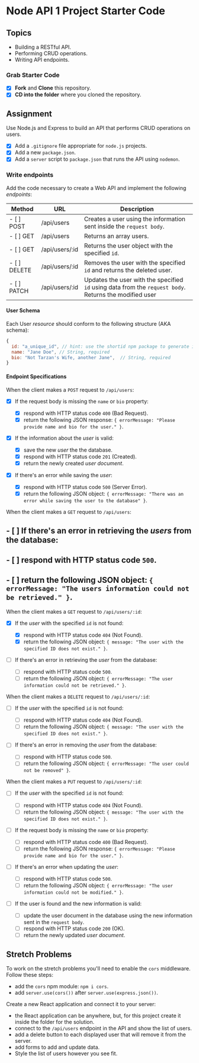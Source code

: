 # Node API 1 Project Starter Code

## Topics

- Building a RESTful API.
- Performing CRUD operations.
- Writing API endpoints.

### Grab Starter Code

- [X] **Fork** and **Clone** this repository.
- [X] **CD into the folder** where you cloned the repository.

## Assignment

Use Node.js and Express to build an API that performs CRUD operations on users.

- [X] Add a `.gitignore` file appropriate for `node.js` projects.
- [X] Add a new `package.json`.
- [X] Add a `server` script to `package.json` that runs the API using `nodemon`.

### Write endpoints

Add the code necessary to create a Web API and implement the following _endpoints_:

| Method | URL            | Description                                                                                            |
| ------ | -------------- | ------------------------------------------------------------------------------------------------------ |
| - [ ] POST   | /api/users     | Creates a user using the information sent inside the `request body`.                                   |
| - [ ] GET    | /api/users     | Returns an array users.                                                                                |
| - [ ] GET    | /api/users/:id | Returns the user object with the specified `id`.                                                       |
| - [ ] DELETE | /api/users/:id | Removes the user with the specified `id` and returns the deleted user.                                 |
| - [ ] PATCH  | /api/users/:id | Updates the user with the specified `id` using data from the `request body`. Returns the modified user |

#### User Schema

Each User _resource_ should conform to the following structure (AKA schema):

```js
{
  id: "a_unique_id", // hint: use the shortid npm package to generate it
  name: "Jane Doe", // String, required
  bio: "Not Tarzan's Wife, another Jane",  // String, required
}
```

#### Endpoint Specifications

When the client makes a `POST` request to `/api/users`:

- [X] If the request body is missing the `name` or `bio` property:

  - [X] respond with HTTP status code `400` (Bad Request).
  - [X] return the following JSON response: `{ errorMessage: "Please provide name and bio for the user." }`.

- [X] If the information about the _user_ is valid:

  - [X] save the new _user_ the the database.
  - [X] respond with HTTP status code `201` (Created).
  - [X] return the newly created _user document_.

- [X] If there's an error while saving the _user_:
  
  - [X] respond with HTTP status code `500` (Server Error).
  - [X] return the following JSON object: `{ errorMessage: "There was an error while saving the user to the database" }`.

When the client makes a `GET` request to `/api/users`:

## - [ ] If there's an error in retrieving the _users_ from the database:
##  - [ ] respond with HTTP status code `500`.
##  - [ ] return the following JSON object: `{ errorMessage: "The users information could not be retrieved." }`.

When the client makes a `GET` request to `/api/users/:id`:

- [X] If the _user_ with the specified `id` is not found:

  - [X] respond with HTTP status code `404` (Not Found).
  - [X] return the following JSON object: `{ message: "The user with the specified ID does not exist." }`.

- [ ] If there's an error in retrieving the _user_ from the database:
  - [ ] respond with HTTP status code `500`.
  - [ ] return the following JSON object: `{ errorMessage: "The user information could not be retrieved." }`.

When the client makes a `DELETE` request to `/api/users/:id`:

- [ ] If the _user_ with the specified `id` is not found:

  - [ ] respond with HTTP status code `404` (Not Found).
  - [ ] return the following JSON object: `{ message: "The user with the specified ID does not exist." }`.

- [ ] If there's an error in removing the _user_ from the database:
  - [ ] respond with HTTP status code `500`.
  - [ ] return the following JSON object: `{ errorMessage: "The user could not be removed" }`.

When the client makes a `PUT` request to `/api/users/:id`:

- [ ] If the _user_ with the specified `id` is not found:

  - [ ] respond with HTTP status code `404` (Not Found).
  - [ ] return the following JSON object: `{ message: "The user with the specified ID does not exist." }`.

- [ ] If the request body is missing the `name` or `bio` property:

  - [ ] respond with HTTP status code `400` (Bad Request).
  - [ ] return the following JSON response: `{ errorMessage: "Please provide name and bio for the user." }`.

- [ ] If there's an error when updating the _user_:

  - [ ] respond with HTTP status code `500`.
  - [ ] return the following JSON object: `{ errorMessage: "The user information could not be modified." }`.

- [ ] If the user is found and the new information is valid:

  - [ ] update the user document in the database using the new information sent in the `request body`.
  - [ ] respond with HTTP status code `200` (OK).
  - [ ] return the newly updated _user document_.

## Stretch Problems

To work on the stretch problems you'll need to enable the `cors` middleware. Follow these steps:

- add the `cors` npm module: `npm i cors`.
- add `server.use(cors())` after `server.use(express.json())`.

Create a new React application and connect it to your server:

- the React application can be anywhere, but, for this project create it inside the folder for the solution.
- connect to the `/api/users` endpoint in the API and show the list of users.
- add a delete button to each displayed user that will remove it from the server.
- add forms to add and update data.
- Style the list of users however you see fit.
